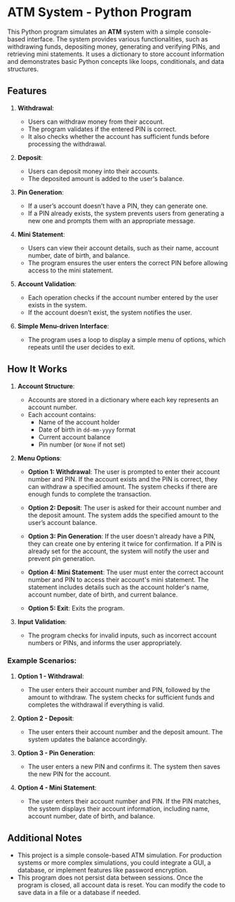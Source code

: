 # ATM System - Python Program

This Python program simulates an **ATM** system with a simple console-based interface. The system provides various functionalities, such as withdrawing funds, depositing money, generating and verifying PINs, and retrieving mini statements. It uses a dictionary to store account information and demonstrates basic Python concepts like loops, conditionals, and data structures.

## Features

1. **Withdrawal**: 
   - Users can withdraw money from their account.
   - The program validates if the entered PIN is correct.
   - It also checks whether the account has sufficient funds before processing the withdrawal.

2. **Deposit**:
   - Users can deposit money into their accounts.
   - The deposited amount is added to the user's balance.

3. **Pin Generation**:
   - If a user’s account doesn’t have a PIN, they can generate one.
   - If a PIN already exists, the system prevents users from generating a new one and prompts them with an appropriate message.

4. **Mini Statement**:
   - Users can view their account details, such as their name, account number, date of birth, and balance.
   - The program ensures the user enters the correct PIN before allowing access to the mini statement.

5. **Account Validation**:
   - Each operation checks if the account number entered by the user exists in the system.
   - If the account doesn’t exist, the system notifies the user.

6. **Simple Menu-driven Interface**:
   - The program uses a loop to display a simple menu of options, which repeats until the user decides to exit.

## How It Works

1. **Account Structure**:
   - Accounts are stored in a dictionary where each key represents an account number.
   - Each account contains:
     - Name of the account holder
     - Date of birth in `dd-mm-yyyy` format
     - Current account balance
     - Pin number (or `None` if not set)

2. **Menu Options**:
   - **Option 1: Withdrawal**: The user is prompted to enter their account number and PIN. If the account exists and the PIN is correct, they can withdraw a specified amount. The system checks if there are enough funds to complete the transaction.
   
   - **Option 2: Deposit**: The user is asked for their account number and the deposit amount. The system adds the specified amount to the user’s account balance.

   - **Option 3: Pin Generation**: If the user doesn't already have a PIN, they can create one by entering it twice for confirmation. If a PIN is already set for the account, the system will notify the user and prevent pin generation.

   - **Option 4: Mini Statement**: The user must enter the correct account number and PIN to access their account's mini statement. The statement includes details such as the account holder's name, account number, date of birth, and current balance.

   - **Option 5: Exit**: Exits the program.

3. **Input Validation**:
   - The program checks for invalid inputs, such as incorrect account numbers or PINs, and informs the user appropriately.

### Example Scenarios:

1. **Option 1 - Withdrawal**:
   - The user enters their account number and PIN, followed by the amount to withdraw. The system checks for sufficient funds and completes the withdrawal if everything is valid.

2. **Option 2 - Deposit**:
   - The user enters their account number and the deposit amount. The system updates the balance accordingly.

3. **Option 3 - Pin Generation**:
   - The user enters a new PIN and confirms it. The system then saves the new PIN for the account.
   
4. **Option 4 - Mini Statement**:
   - The user enters their account number and PIN. If the PIN matches, the system displays their account information, including name, account number, date of birth, and balance.

## Additional Notes

- This project is a simple console-based ATM simulation. For production systems or more complex simulations, you could integrate a GUI, a database, or implement features like password encryption.
- This program does not persist data between sessions. Once the program is closed, all account data is reset. You can modify the code to save data in a file or a database if needed.
